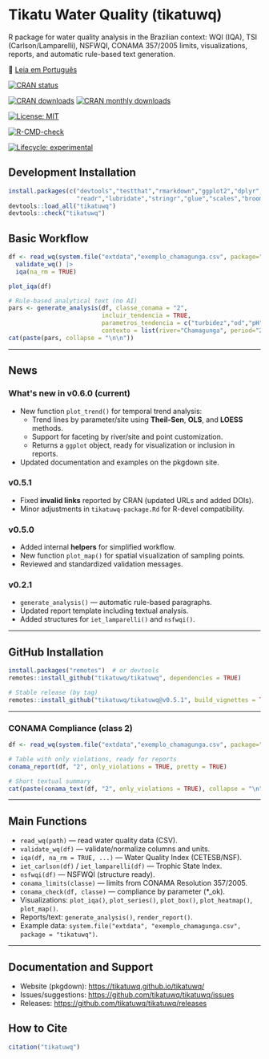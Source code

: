 # Tikatu Water Quality (tikatuwq)

R package for water quality analysis in the Brazilian context: WQI (IQA), TSI (Carlson/Lamparelli), NSFWQI, CONAMA 357/2005 limits, visualizations, reports, and automatic rule-based text generation.

📄 [Leia em Português](https://github.com/tikatuwq/tikatuwq/blob/main/README-pt.md)

<!-- CRAN status -->
[![CRAN status](https://www.r-pkg.org/badges/version/tikatuwq)](https://cran.r-project.org/package=tikatuwq)

<!-- CRAN logs - downloads -->
[![CRAN downloads](https://cranlogs.r-pkg.org/badges/grand-total/tikatuwq)](https://cran.r-project.org/package=tikatuwq)
[![CRAN monthly downloads](https://cranlogs.r-pkg.org/badges/tikatuwq)](https://cran.r-project.org/package=tikatuwq)

<!-- License -->
[![License: MIT](https://img.shields.io/badge/License-MIT-yellow.svg)](https://opensource.org/licenses/MIT)

<!-- R CMD check results -->
[![R-CMD-check](https://github.com/tikatuwq/tikatuwq/actions/workflows/R-CMD-check.yaml/badge.svg)](https://github.com/tikatuwq/tikatuwq/actions)

<!-- Lifecycle -->
[![Lifecycle: experimental](https://img.shields.io/badge/lifecycle-experimental-orange.svg)](https://lifecycle.r-lib.org/articles/stages.html)


## Development Installation
```r
install.packages(c("devtools","testthat","rmarkdown","ggplot2","dplyr","tidyr",
                   "readr","lubridate","stringr","glue","scales","broom","purrr"))
devtools::load_all("tikatuwq")
devtools::check("tikatuwq")
```

## Basic Workflow
```r
df <- read_wq(system.file("extdata","exemplo_chamagunga.csv", package="tikatuwq")) |>
  validate_wq() |>
  iqa(na_rm = TRUE)

plot_iqa(df)

# Rule-based analytical text (no AI)
pars <- generate_analysis(df, classe_conama = "2",
                          incluir_tendencia = TRUE,
                          parametros_tendencia = c("turbidez","od","pH"),
                          contexto = list(river="Chamagunga", period="2025-07"))
cat(paste(pars, collapse = "\n\n"))
```

---

## News

### What's new in v0.6.0 (current)
- New function `plot_trend()` for temporal trend analysis:
  - Trend lines by parameter/site using **Theil-Sen**, **OLS**, and **LOESS** methods.
  - Support for faceting by river/site and point customization.
  - Returns a `ggplot` object, ready for visualization or inclusion in reports.
- Updated documentation and examples on the pkgdown site.

### v0.5.1
- Fixed **invalid links** reported by CRAN (updated URLs and added DOIs).
- Minor adjustments in `tikatuwq-package.Rd` for R-devel compatibility.

### v0.5.0
- Added internal **helpers** for simplified workflow.
- New function `plot_map()` for spatial visualization of sampling points.
- Reviewed and standardized validation messages.

### v0.2.1
- `generate_analysis()` — automatic rule-based paragraphs.
- Updated report template including textual analysis.
- Added structures for `iet_lamparelli()` and `nsfwqi()`.

---

## GitHub Installation

```r
install.packages("remotes")  # or devtools
remotes::install_github("tikatuwq/tikatuwq", dependencies = TRUE)

# Stable release (by tag)
remotes::install_github("tikatuwq/tikatuwq@v0.5.1", build_vignettes = TRUE)
```

---

### CONAMA Compliance (class 2)
```r
df <- read_wq(system.file("extdata","exemplo_chamagunga.csv", package="tikatuwq"))

# Table with only violations, ready for reports
conama_report(df, "2", only_violations = TRUE, pretty = TRUE)

# Short textual summary
cat(paste(conama_text(df, "2", only_violations = TRUE), collapse = "\n"))
```

---

## Main Functions

- `read_wq(path)` — read water quality data (CSV).
- `validate_wq(df)` — validate/normalize columns and units.
- `iqa(df, na_rm = TRUE, ...)` — Water Quality Index (CETESB/NSF).
- `iet_carlson(df)` / `iet_lamparelli(df)` — Trophic State Index.
- `nsfwqi(df)` — NSFWQI (structure ready).
- `conama_limits(classe)` — limits from CONAMA Resolution 357/2005.
- `conama_check(df, classe)` — compliance by parameter (*_ok).
- Visualizations: `plot_iqa()`, `plot_series()`, `plot_box()`, `plot_heatmap()`, `plot_map()`.
- Reports/text: `generate_analysis()`, `render_report()`.
- Example data: `system.file("extdata", "exemplo_chamagunga.csv", package = "tikatuwq")`.

---

## Documentation and Support

- Website (pkgdown): https://tikatuwq.github.io/tikatuwq/
- Issues/suggestions: https://github.com/tikatuwq/tikatuwq/issues
- Releases: https://github.com/tikatuwq/tikatuwq/releases

## How to Cite
```r
citation("tikatuwq")
```
